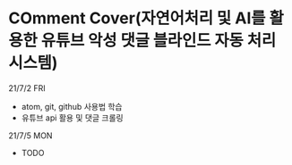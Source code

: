 # COmment Cover(자연어처리 및 AI를 활용한 유튜브 악성 댓글 블라인드 자동 처리 시스템)

21/7/2 FRI
- atom, git, github 사용법 학습
- 유튜브 api 활용 및 댓글 크롤링

21/7/5 MON
- TODO
